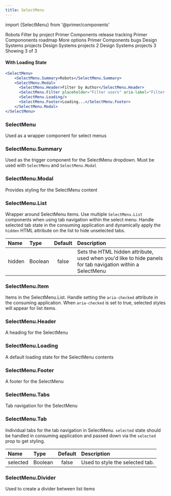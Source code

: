 ```yaml
---
title: SelectMenu
---
```

import {SelectMenu} from '@primer/components'

<SelectMenu>
    <SelectMenu.Summary>Robots</SelectMenu.Summary>
    <SelectMenu.Modal>
      <SelectMenu.Header>Filter by project</SelectMenu.Header>
      <SelectMenu.Filter placeholder="Filter projects" aria-label="Filter Projects"/>
      <SelectMenu.Tabs initialTab="Repository">
        <SelectMenu.Tab mt="4" name="Repository"/>
        <SelectMenu.Tab name="Organization" />
        <SelectMenu.TabPanel tabName="Repository">
          <SelectMenu.Item href="#">Primer Components release tracking</SelectMenu.Item>
          <SelectMenu.Item href="#">Primer Compononents roadmap</SelectMenu.Item>
          <SelectMenu.Divider>More options</SelectMenu.Divider>
          <SelectMenu.Item href="#">Primer Components bugs</SelectMenu.Item>
        </SelectMenu.TabPanel>
        <SelectMenu.TabPanel tabName="Organization">
          <SelectMenu.Item href="#">Design Systems projects</SelectMenu.Item>
          <SelectMenu.Item href="#">Design Systems projects 2</SelectMenu.Item>
          <SelectMenu.Item href="#">Design Systems projects 3</SelectMenu.Item>
        </SelectMenu.TabPanel>
      </SelectMenu.Tabs>
      <SelectMenu.Footer>Showing 3 of 3</SelectMenu.Footer>
    </SelectMenu.Modal>
</SelectMenu>


#### With Loading State
```jsx live
<SelectMenu>
    <SelectMenu.Summary>Robots</SelectMenu.Summary>
    <SelectMenu.Modal>
      <SelectMenu.Header>Filter by Author</SelectMenu.Header>
      <SelectMenu.Filter placeholder="Filter users" aria-label="Filter users"/>
      <SelectMenu.Loading/>
      <SelectMenu.Footer>Loading...</SelectMenu.Footer>
    </SelectMenu.Modal>
</SelectMenu>
```

### SelectMenu
Used as a wrapper component for select menus

### SelectMenu.Summary
Used as the trigger component for the SelectMenu dropdown. Must be used with `SelectMenu` and `SelectMenu.Modal`

### SelectMenu.Modal
Provides styling for the SelectMenu content

### SelectMenu.List

Wrapper around SelectMenu items. Use multiple `SelectMenu.List` components when using tab navigation within the select menu. Handle selected tab state in the consuming application and dynamically apply the `hidden` HTML attribute on the list to hide unselected tabs.

| Name | Type | Default | Description |
| :- | :- | :-: | :- |
| hidden | Boolean | false| Sets the HTML hidden attribute, used when you'd like to hide panels for tab navigation within a SelectMenu

### SelectMenu.Item

Items in the SelectMenu.List. Handle setting the `aria-checked` attribute in the consuming application. When `aria-checked` is set to true, selected styles will appear for list items.

### SelectMenu.Header
A heading for the SelectMenu

### SelectMenu.Loading
A default loading state for the SelectMenu contents

### SelectMenu.Footer
A footer for the SelectMenu

### SelectMenu.Tabs
Tab navigation for the SelectMenu

### SelectMenu.Tab
Individual tabs for the tab navigation in SelectMenu. `selected` state should be handled in consuming application and passed down via the `selected` prop to get styling.

| Name | Type | Default | Description |
| :- | :- | :-: | :- |
| selected | Boolean | false | Used to style the selected tab.

### SelectMenu.Divider
Used to create a divider between list items


